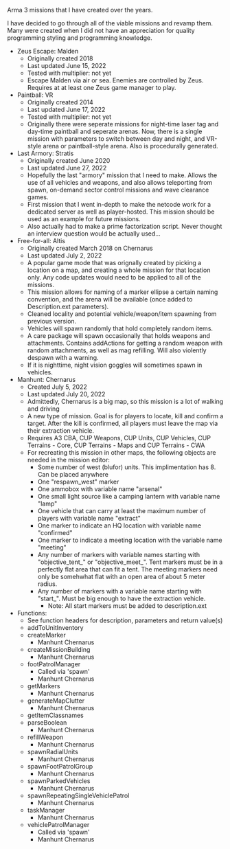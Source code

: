 Arma 3 missions that I have created over the years.

I have decided to go through all of the viable missions and revamp them. Many were created when I did not have an appreciation for quality programming styling and programming knowledge.

* Zeus Escape: Malden
    * Originally created 2018
    * Last updated June 15, 2022
    * Tested with multiplier: not yet
    * Escape Malden via air or sea. Enemies are controlled by Zeus. Requires at at least one Zeus game manager to play.
* Paintball: VR
    * Originally created 2014
    * Last updated June 17, 2022
    * Tested with multiplier: not yet
    * Originally there were seperate missions for night-time laser tag and day-time paintball and seperate arenas. Now, there is a single mission with parameters to switch between day and night, and VR-style arena or paintball-style arena. Also is procedurally generated.
* Last Armory: Stratis
    * Originally created June 2020
    * Last updated June 27, 2022
    * Hopefully the last "armory" mission that I need to make. Allows the use of all vehicles and weapons, and also allows teleporting from spawn, on-demand sector control missions and wave clearance games.
    * First mission that I went in-depth to make the netcode work for a dedicated server as well as player-hosted. This mission should be used as an example for future missions.
    * Also actually had to make a prime factorization script. Never thought an interview question would be actually used...
* Free-for-all: Altis
    * Originally created March 2018 on Chernarus
    * Last updated July 2, 2022
    * A popular game mode that was orignally created by picking a location on a map, and creating a whole mission for that location only. Any code updates would need to be applied to all of the missions.
    * This mission allows for naming of a marker ellipse a certain naming convention, and the arena will be available (once added to Description.ext parameters).
    * Cleaned locality and potential vehicle/weapon/item spawning from previous version.
    * Vehicles will spawn randomly that hold completely random items.
    * A care package will spawn occasionally that holds weapons and attachments. Contains addActions for getting a random weapon with random attachments, as well as mag refilling. Will also violently despawn with a warning.
    * If it is nighttime, night vision goggles will sometimes spawn in vehicles.
* Manhunt: Chernarus
    * Created July 5, 2022
    * Last updated July 20, 2022
    * Admittedly, Chernarus is a big map, so this mission is a lot of walking and driving
    * A new type of mission. Goal is for players to locate, kill and confirm a target. After the kill is confirmed, all players must leave the map via their extraction vehicle.
    * Requires A3 CBA, CUP Weapons, CUP Units, CUP Vehicles, CUP Terrains - Core, CUP Terrains - Maps and CUP Terrains - CWA
    * For recreating this mission in other maps, the following objects are needed in the mission editor:
        * Some number of west (blufor) units. This implimentation has 8. Can be placed anywhere
        * One "respawn_west" marker
        * One ammobox with variable name "arsenal"
        * One small light source like a camping lantern with variable name "lamp"
        * One vehicle that can carry at least the maximum number of players with variable name "extract"
        * One marker to indicate an HQ location with variable name "confirmed"
        * One marker to indicate a meeting location with the variable name "meeting"
        * Any number of markers with variable names starting with "objective_tent_" or "objective_meet_". Tent markers must be in a perfectly flat area that can fit a tent. The meeting markers need only be somehwhat flat with an open area of about 5 meter radius.
        * Any number of markers with a variable name starting with "start_". Must be big enough to have the extraction vehicle.
            * Note: All start markers must be added to description.ext
* Functions:
    * See function headers for description, parameters and return value(s)
    * addToUnitInventory
    * createMarker
        * Manhunt Chernarus
    * createMissionBuilding
        * Manhunt Chernarus
    * footPatrolManager
        * Called via 'spawn'
        * Manhunt Chernarus
    * getMarkers
        * Manhunt Chernarus
    * generateMapClutter
        * Manhunt Chernarus
    * getItemClassnames
    * parseBoolean
        * Manhunt Chernarus
    * refillWeapon
        * Manhunt Chernarus
    * spawnRadialUnits
        * Manhunt Chernarus
    * spawnFootPatrolGroup
        * Manhunt Chernarus
    * spawnParkedVehicles
        * Manhunt Chernarus
    * spawnRepeatingSingleVehiclePatrol
        * Manhunt Chernarus
    * taskManager
        * Manhunt Chernarus
    * vehiclePatrolManager
        * Called via 'spawn'
        * Manhunt Chernarus